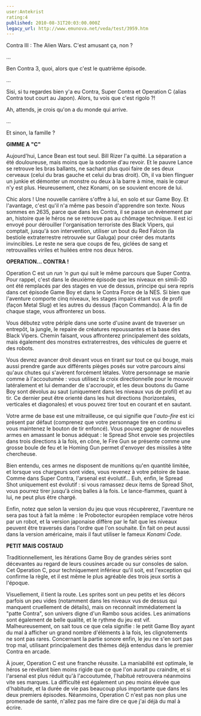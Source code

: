 ```yaml
---
user:Antekrist
rating:4
published: 2010-08-31T20:03:00.000Z
legacy_url: http://www.emunova.net/veda/test/3959.htm
---
```

Contra III : The Alien Wars. C'est amusant ça, non ?  

...  

Ben Contra 3, quoi, alors que c'est le quatrième épisode.  

...  

Sisi, si tu regardes bien y'a eu Contra, Super Contra et Operation C (alias Contra tout court au Japon). Alors, tu vois que c'est rigolo ?!  

Ah, attends, je crois qu'on a du monde qui arrive.  

...  

Et sinon, la famille ?  

  

**GIMME A "C"**  

Aujourd'hui, Lance Bean est tout seul. Bill Rizer l'a quitté. La séparation a été douloureuse, mais moins que la sodomie d'au revoir. Et le pauvre Lance se retrouve les bras ballants, ne sachant plus quoi faire de ses deux cerveaux (celui du bras gauche et celui du bras droit). Oh, il va bien flinguer un junkie et démonter un monstre ou deux à la barre à mine, mais le cœur n'y est plus. Heureusement, chez Konami, on se souvient encore de lui.  

Chic alors ! Une nouvelle carrière s'offre à lui, en solo et sur Game Boy. Et l'avantage, c'est qu'il n'a même pas besoin d'apprendre son texte. Nous sommes en 2635, parce que dans les Contra, il se passe un évènement par an, histoire que le héros ne se retrouve pas au chômage technique. Il est ici envoyé pour dérouiller l'organisation terroriste des Black Vipers, qui comptait, jusqu'à son intervention, utiliser un bout du Red Falcon (la bestiole extraterrestre retrouvée sur Galuga) pour créer des mutants invincibles. Le reste ne sera que coups de feu, giclées de sang et retrouvailles viriles et huilées entre nos deux héros.  

  

**OPERATION... CONTRA !**  

Operation C est un _run 'n gun_ qui suit le même parcours que Super Contra. Pour rappel, c'est dans le deuxième épisode que les niveaux en simili-3D ont été remplacés par des stages en vue de dessus, principe qui sera repris dans cet épisode Game Boy et dans le Contra Force de la NES. Si bien que l'aventure comporte cinq niveaux, les stages impairs étant vus de profil (façon Metal Slug) et les autres du dessus (façon Commando). À la fin de chaque stage, vous affronterez un boss.  

Vous débutez votre périple dans une sorte d'usine avant de traverser un entrepôt, la jungle, le repaire de créatures repoussantes et la base des Black Vipers. Chemin faisant, vous affronterez principalement des soldats, mais également des monstres extraterrestres, des véhicules de guerre et des robots.  

Vous devrez avancer droit devant vous en tirant sur tout ce qui bouge, mais aussi prendre garde aux différents pièges posés sur votre parcours ainsi qu'aux chutes qui s'avèrent forcément létales. Votre personnage se manie comme à l'accoutumée : vous utilisez la croix directionnelle pour le mouvoir latéralement et lui demander de s'accroupir, et les deux boutons du Game Boy sont dévolus au saut (uniquement dans les niveaux vus de profil) et au tir. Ce dernier peut être orienté dans les huit directions (horizontales, verticales et diagonales) et vous pouvez tirer tout en courant et en sautant.  

Votre arme de base est une mitrailleuse, ce qui signifie que l'_auto-fire_ est ici présent par défaut (comprenez que votre personnage tire en continu si vous maintenez le bouton de tir enfoncé). Vous pouvez gagner de nouvelles armes en amassant le bonus adéquat : le Spread Shot envoie ses projectiles dans trois directions à la fois, en cône, le Fire Gun se présente comme une grosse boule de feu et le Homing Gun permet d'envoyer des missiles à tête chercheuse.  

Bien entendu, ces armes ne disposent de munitions qu'en quantité limitée, et lorsque vos chargeurs sont vides, vous revenez à votre pétoire de base. Comme dans Super Contra, l'arsenal est évolutif... Euh, enfin, le Spread Shot uniquement est évolutif : si vous ramassez deux items de Spread Shot, vous pourrez tirer jusqu'à cinq balles à la fois. Le lance-flammes, quant à lui, ne peut plus être chargé.   

Enfin, notez que selon la version du jeu que vous récupèrerez, l'aventure ne sera pas tout à fait la même : le Probotector européen remplace votre héros par un robot, et la version japonaise diffère par le fait que les niveaux peuvent être traversés dans l'ordre que l'on souhaite. En fait on peut aussi dans la version américaine, mais il faut utiliser le fameux _Konami Code_.  

  

**PETIT MAIS COSTAUD**  

Traditionnellement, les itérations Game Boy de grandes séries sont décevantes au regard de leurs cousines arcade ou sur consoles de salon. Cet Operation C, pour techniquement inférieur qu'il soit, est l'exception qui confirme la règle, et il est même le plus agréable des trois jeux sortis à l'époque.  

Visuellement, il tient la route. Les sprites sont un peu petits et les décors parfois un peu vides (notamment dans les niveaux vus de dessus qui manquent cruellement de détails), mais on reconnaît immédiatement la "patte Contra", son univers digne d'un Rambo sous acides. Les animations sont également de belle qualité, et le rythme du jeu est vif. Malheureusement, on sait tous ce que cela signifie : le petit Game Boy ayant du mal à afficher un grand nombre d'éléments à la fois, les clignotements ne sont pas rares. Concernant la partie sonore enfin, le jeu ne s'en sort pas trop mal, utilisant principalement des thèmes déjà entendus dans le premier Contra en arcade.  

À jouer, Operation C est une franche réussite. La maniabilité est optimale, le héros se révélant bien moins rigide que ce que l'on aurait pu craindre, et si l'arsenal est plus réduit qu'à l'accoutumée, l'habitué retrouvera néanmoins vite ses marques. La difficulté est également un peu moins élevée que d'habitude, et la durée de vie pas beaucoup plus importante que dans les deux premiers épisodes. Néanmoins, Operation C n'est pas non plus une promenade de santé, n'allez pas me faire dire ce que j'ai déjà du mal à écrire.